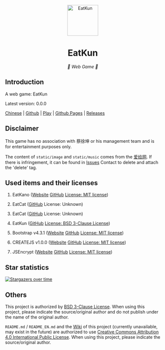 <p align="center">
  <a href="https://chicxk.pages.dev/gai1/"><img src="favicon.ico" width="100" height="100" alt="EatKun"></a>
</p>
<div align="center">

# EatKun

_🦌 Web Game 🥛_

</div>


## Introduction

A web game: EatKun

Latest version: 0.0.0

[Chinese](README.md)
|
[Github](https://github.com/fgfobdpqjs)
|
[Play](https://chicxk.pages.dev/gai1/)
|
[Github Pages](https://fgfobdpqjs.github.io/EatKunGai1/)
|
[Releases](https://github.com/fgfobdpqjs/EatKunGai1/releases)

## Disclaimer

This game has no association with 蔡徐坤 or his management team and is for entertainment purposes only.

The content of `static/image` and `static/music` comes from the [爱给网](https://www.aigei.com/s?q=%E8%94%A1%E5%BE%90%E5%9D%A4&type=sound). If there is infringement, it can be found in [Issues](https://github.com/fgfobdpqjs/EatKunGai1/issues) Contact to delete and attach the 'delete' tag.

## Used items and their licenses

1. EatKano ([Website](https://xingye.me/game/eatkano) [GitHub](https://github.com/arcxingye/EatKano) [License: MIT license](https://raw.githubusercontent.com/arcxingye/EatKano/refs/heads/main/LICENSE))

2. EatCat ([GitHub](https://github.com/122440367/eatcat) License: Unknown)

3. EatCat ([GitHub](https://github.com/Webpage-gh/eatcat) License: Unknown)

4. EatKun ([GitHub](https://github.com/fgfobdpqjs/EatKun) [License: BSD 3-Clause License](https://raw.githubusercontent.com/fgfobdpqjs/EatKun/refs/heads/main/LICENSE))

5. Bootstrap v4.3.1 ([Website](https://getbootstrap.com/) [GitHub](https://github.com/twbs/bootstrap/releases/v4.3.1) [License: MIT license](https://raw.githubusercontent.com/twbs/bootstrap/refs/heads/main/LICENSE))

6. CREATEJS v1.0.0 ([Website](http://createjs.com/) [GitHub](https://github.com/CreateJS/CreateJS) [License: MIT license](https://raw.githubusercontent.com/CreateJS/CreateJS/refs/heads/master/LICENSE))

7. JSEncrypt ([Website](https://travistidwell.com/jsencrypt) [GitHub](https://github.com/travist/jsencrypt) [License: MIT license](https://raw.githubusercontent.com/travist/jsencrypt/refs/heads/master/LICENSE.txt))

## Star statistics

[![Stargazers over time](https://starchart.cc/fgfobdpqjs/EatKunGai1.svg?variant=adaptive)](https://starchart.cc/fgfobdpqjs/EatKunGai1)

## Others

This project is authorized by [BSD 3-Clause License](https://raw.githubusercontent.com/fgfobdpqjs/EatKunGai1/refs/heads/main/LICENSE-code). When using this project, please indicate the source/original author and do not publish under the name of the original author.

`README.md` / `README_EN.md` and the [Wiki](https://github.com/fgfobdpqjs/EatKunGai1/wiki) of this project (currently unavailable, may exist in the future) are authorized to use [Creative Commons Attribution 4.0 International Public License](https://raw.githubusercontent.com/fgfobdpqjs/EatKunGai1/refs/heads/main/LICENSE-text). When using this project, please indicate the source/original author.
